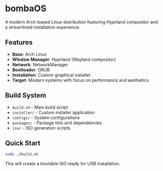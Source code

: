 # bombaOS

A modern Arch-based Linux distribution featuring Hyprland compositor and a streamlined installation experience.

## Features

- **Base**: Arch Linux
- **Window Manager**: Hyprland (Wayland compositor)
- **Network**: NetworkManager
- **Bootloader**: GRUB
- **Installation**: Custom graphical installer
- **Target**: Modern systems with focus on performance and aesthetics

## Build System

- `build.sh` - Main build script
- `installer/` - Custom installer application
- `configs/` - System configurations
- `packages/` - Package lists and dependencies
- `iso/` - ISO generation scripts

## Quick Start

```bash
sudo ./build.sh
```

This will create a bootable ISO ready for USB installation.